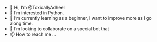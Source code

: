 - 👋 Hi, I’m @ToxicallyAdheel
- 👀 I’m interested in Python.
- 🌱 I’m currently learning as a beginner, I want to improve more as I go along time.
- 💞️ I’m looking to collaborate on a special bot that 
- 📫 How to reach me ...

<!---
ToxicallyAdheel/ToxicallyAdheel is a ✨ special ✨ repository because its `README.md` (this file) appears on your GitHub profile.
You can click the Preview link to take a look at your changes.
--->
